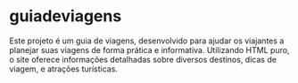 # guiadeviagens
Este projeto é um guia de viagens, desenvolvido para ajudar os viajantes a planejar suas viagens de forma prática e informativa. Utilizando HTML puro, o site oferece informações detalhadas sobre diversos destinos, dicas de viagem, e atrações turísticas.

